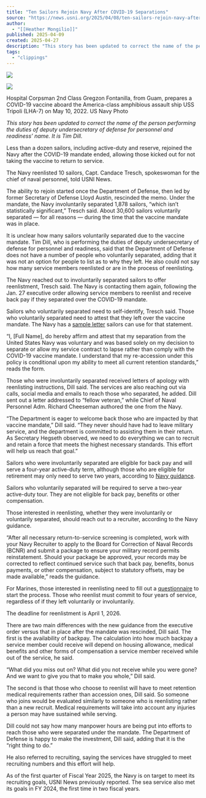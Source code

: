 ```yaml
---
title: "Ten Sailors Rejoin Navy After COVID-19 Separations"
source: "https://news.usni.org/2025/04/08/ten-sailors-rejoin-navy-after-covid-19-separations"
author:
  - "[[Heather Mongilio]]"
published: 2025-04-09
created: 2025-04-27
description: "This story has been updated to correct the name of the person performing the duties of deputy undersecretary of defense for personnel and readiness’ name. It is Tim Dill.  Less than a dozen sailors, including active-duty and reserve, rejoined the Navy after the COVID-19 mandate ended, allowing those kicked out for not taking the vaccine to return to service. The Navy reenlisted 10 sailors, Capt. Candace Tresch, spokeswoman for the chief of naval personnel, told USNI News. The ability to rejoin started once the Department of Defense, then led by former Secretary of Defense Lloyd Austin, rescinded the memo. Under"
tags:
  - "clippings"
---
```

[![](https://news.usni.org/wp-content/uploads/2016/02/usni_logo.png)](https://news.usni.org/)

![](https://news.usni.org/wp-content/uploads/2022/05/220510-N-VJ326-1079.jpeg)

Hospital Corpsman 2nd Class Gregzon Fontanilla, from Guam, prepares a COVID-19 vaccine aboard the America-class amphibious assault ship USS Tripoli (LHA-7) on May 10, 2022. US Navy Photo

*This story has been updated to correct the name of the person performing the duties of deputy undersecretary of defense for personnel and readiness’ name. It is Tim Dill.*

Less than a dozen sailors, including active-duty and reserve, rejoined the Navy after the COVID-19 mandate ended, allowing those kicked out for not taking the vaccine to return to service.

The Navy reenlisted 10 sailors, Capt. Candace Tresch, spokeswoman for the chief of naval personnel, told USNI News.

The ability to rejoin started once the Department of Defense, then led by former Secretary of Defense Lloyd Austin, rescinded the memo. Under the mandate, the Navy involuntarily separated 1,878 sailors, “which isn’t statistically significant,” Tresch said. About 30,600 sailors voluntarily separated — for all reasons — during the time that the vaccine mandate was in place.

It is unclear how many sailors voluntarily separated due to the vaccine mandate. Tim Dill, who is performing the duties of deputy undersecretary of defense for personnel and readiness, said that the Department of Defense does not have a number of people who voluntarily separated, adding that it was not an option for people to list as to why they left. He also could not say how many service members reenlisted or are in the process of reenlisting.

The Navy reached out to involuntarily separated sailors to offer reenlistment, Tresch said. The Navy is contacting them again, following the Jan. 27 executive order allowing service members to reenlist and receive back pay if they separated over the COVID-19 mandate.

Sailors who voluntarily separated need to self-identify, Tresch said. Those who voluntarily separated need to attest that they left over the vaccine mandate. The Navy has a [sample letter](https://www.mynavyhr.navy.mil/Portals/55/Career/Sailor%20Reinstatement/VOLUNTARY-SWORN-ATTESTATION-LETTER.pdf?ver=ADP6A4ww03rs0_SdpVdhqA%3d%3d) sailors can use for that statement.

“I, \[Full Name\], do hereby affirm and attest that my separation from the United States Navy was voluntary and was based solely on my decision to separate or allow my service contract to lapse rather than comply with the COVID-19 vaccine mandate. I understand that my re-accession under this policy is conditional upon my ability to meet all current retention standards,” reads the form.

Those who were involuntarily separated received letters of apology with reenlisting instructions, Dill said. The services are also reaching out via calls, social media and emails to reach those who separated, he added. Dill sent out a letter addressed to “fellow veteran,” while Chief of Naval Personnel Adm. Richard Cheeseman authored the one from the Navy.

“The Department is eager to welcome back those who are impacted by that vaccine mandate,” Dill said. “They never should have had to leave military service, and the department is committed to assisting them in their return. As Secretary Hegseth observed, we need to do everything we can to recruit and retain a force that meets the highest necessary standards. This effort will help us reach that goal.”

Sailors who were involuntarily separated are eligible for back pay and will serve a four-year active-duty term, although those who are eligible for retirement may only need to serve two years, according to [Navy guidance](https://www.mynavyhr.navy.mil/career-management/personnel-conduct-sep/sailor-reinstatement/).

Sailors who voluntarily separated will be required to serve a two-year active-duty tour. They are not eligible for back pay, benefits or other compensation.

Those interested in reenlisting, whether they were involuntarily or voluntarily separated, should reach out to a recruiter, according to the Navy guidance.

“After all necessary return-to-service screening is completed, work with your Navy Recruiter to apply to the Board for Correction of Naval Records (BCNR) and submit a package to ensure your military record permits reinstatement. Should your package be approved, your records may be corrected to reflect continued service such that back pay, benefits, bonus payments, or other compensation, subject to statutory offsets, may be made available,” reads the guidance.

For Marines, those interested in reenlisting need to fill out a [questionnaire](https://www.manpower.marines.mil/covid-19-reinstatement/) to start the process. Those who reenlist must commit to four years of service, regardless of if they left voluntarily or involuntarily.

The deadline for reenlistment is April 1, 2026.

There are two main differences with the new guidance from the executive order versus that in place after the mandate was rescinded, Dill said. The first is the availability of backpay. The calculation into how much backpay a service member could receive will depend on housing allowance, medical benefits and other forms of compensation a service member received while out of the service, he said.

“What did you miss out on? What did you not receive while you were gone? And we want to give you that to make you whole,” Dill said.

The second is that those who choose to reenlist will have to meet retention medical requirements rather than accession ones, Dill said. So someone who joins would be evaluated similarly to someone who is reenlisting rather than a new recruit. Medical requirements will take into account any injuries a person may have sustained while serving.

Dill could not say how many manpower hours are being put into efforts to reach those who were separated under the mandate. The Department of Defense is happy to make the investment, Dill said, adding that it is the “right thing to do.”

He also referred to recruiting, saying the services have struggled to meet recruiting numbers and this effort will help.

As of the first quarter of Fiscal Year 2025, the Navy is on target to meet its recruiting goals, USNI News previously reported. The sea service also met its goals in FY 2024, the first time in two fiscal years.